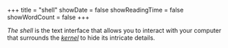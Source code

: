 +++
title = "shell"
showDate = false
showReadingTime = false
showWordCount = false
+++

*The shell* is the text interface that allows you to interact with your computer that surrounds the [_kernel_](/arch-install-guide/glossary/kernel) to hide its intricate details.